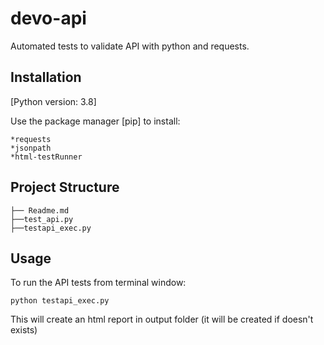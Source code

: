 # devo-api
Automated tests to validate API with python and requests.

## Installation

[Python version: 3.8]

Use the package manager [pip] to install:
```
*requests
*jsonpath
*html-testRunner
```

## Project Structure
```
├── Readme.md
├──test_api.py
├──testapi_exec.py
```
## Usage
To run the API tests from terminal window:
```
python testapi_exec.py
```
This will create an html report in output folder (it will be created if doesn't exists)






